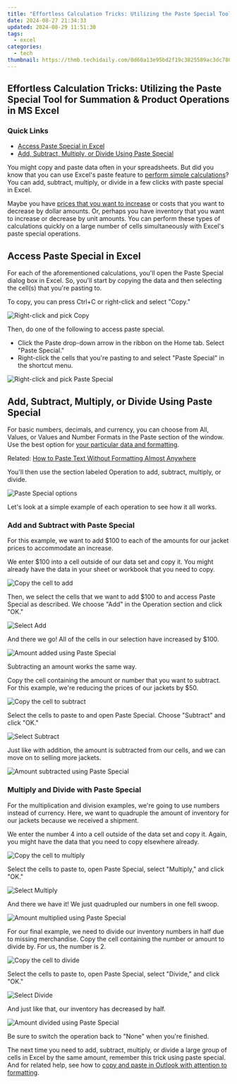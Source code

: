 ```yaml
---
title: "Effortless Calculation Tricks: Utilizing the Paste Special Tool for Summation & Product Operations in MS Excel"
date: 2024-08-27 21:34:33
updated: 2024-08-29 11:51:30
tags:
  - excel
categories:
  - tech
thumbnail: https://thmb.techidaily.com/0d60a13e95bd2f19c3825589ac3dc780b265ba27c26a5a1444fa33e9bf405f0f.jpg
---
```


## Effortless Calculation Tricks: Utilizing the Paste Special Tool for Summation & Product Operations in MS Excel

### Quick Links

* [Access Paste Special in Excel](https://change-location.techidaily.com/in-2024-ultimate-guide-to-catch-the-regional-located-pokemon-for-samsung-galaxy-s24plus-drfone-by-drfone-virtual-android/)
* [Add, Subtract, Multiply, or Divide Using Paste Special](https://tech-haven.techidaily.com/decoding-and-rectifying-6-predominant-chatgpt-errors/)

 You might copy and paste data often in your spreadsheets. But did you know that you can use Excel's paste feature to [perform simple calculations](https://instagram-videos.techidaily.com/updated-steps-to-instagram-verification-and-fan-growth-in-under-150-characters/)? You can add, subtract, multiply, or divide in a few clicks with paste special in Excel.

 Maybe you have [prices that you want to increase](https://extra-resources.techidaily.com/elevate-your-display-with-these-8-macbook-backgrounds/) or costs that you want to decrease by dollar amounts. Or, perhaps you have inventory that you want to increase or decrease by unit amounts. You can perform these types of calculations quickly on a large number of cells simultaneously with Excel's paste special operations.

##  Access Paste Special in Excel

 For each of the aforementioned calculations, you'll open the Paste Special dialog box in Excel. So, you'll start by copying the data and then selecting the cell(s) that you're pasting to.

 To copy, you can press Ctrl+C or right-click and select "Copy."

![Right-click and pick Copy](https://static1.howtogeekimages.com/wordpress/wp-content/uploads/2021/08/RightClickCopy-ExcelSpecialOperations.png) 

 Then, do one of the following to access paste special.

* Click the Paste drop-down arrow in the ribbon on the Home tab. Select "Paste Special."
* Right-click the cells that you're pasting to and select "Paste Special" in the shortcut menu.

![Right-click and pick Paste Special](https://static1.howtogeekimages.com/wordpress/wp-content/uploads/2021/08/RightClickPasteSpecial-ExcelSpecialOperations.png) 

##  Add, Subtract, Multiply, or Divide Using Paste Special

 For basic numbers, decimals, and currency, you can choose from All, Values, or Values and Number Formats in the Paste section of the window. Use the best option for [your particular data and formatting](https://facebook-videos.techidaily.com/new-ultimate-collection-20-chuckle-inducing-detention-cell-photos-for-a-better-day-for-2024/).

Related: [How to Paste Text Without Formatting Almost Anywhere](https://facebook-videos.techidaily.com/new-ultimate-collection-20-chuckle-inducing-detention-cell-photos-for-a-better-day-for-2024/) 

 You'll then use the section labeled Operation to add, subtract, multiply, or divide.

![Paste Special options](https://static1.howtogeekimages.com/wordpress/wp-content/uploads/2021/08/PasteSpecialOperations-ExcelSpecialOperations.png) 

 Let's look at a simple example of each operation to see how it all works.

###  Add and Subtract with Paste Special

 For this example, we want to add $100 to each of the amounts for our jacket prices to accommodate an increase.

 We enter $100 into a cell outside of our data set and copy it. You might already have the data in your sheet or workbook that you need to copy.

![Copy the cell to add](https://static1.howtogeekimages.com/wordpress/wp-content/uploads/2021/08/CopyToAdd-ExcelSpecialOperations.png) 

 Then, we select the cells that we want to add $100 to and access Paste Special as described. We choose "Add" in the Operation section and click "OK."

![Select Add](https://static1.howtogeekimages.com/wordpress/wp-content/uploads/2021/08/PasteAdd-ExcelSpecialOperations.png) 

 And there we go! All of the cells in our selection have increased by $100.

![Amount added using Paste Special](https://static1.howtogeekimages.com/wordpress/wp-content/uploads/2021/08/PastedAdded-ExcelSpecialOperations.png) 

 Subtracting an amount works the same way.

 Copy the cell containing the amount or number that you want to subtract. For this example, we're reducing the prices of our jackets by $50.

![Copy the cell to subtract](https://static1.howtogeekimages.com/wordpress/wp-content/uploads/2021/08/CopyToSubtract-ExcelSpecialOperations.png) 

 Select the cells to paste to and open Paste Special. Choose "Subtract" and click "OK."

![Select Subtract](https://static1.howtogeekimages.com/wordpress/wp-content/uploads/2021/08/PasteSubtract-ExcelSpecialOperations.png) 

 Just like with addition, the amount is subtracted from our cells, and we can move on to selling more jackets.

![Amount subtracted using Paste Special](https://static1.howtogeekimages.com/wordpress/wp-content/uploads/2021/08/PastedSubtracted-ExcelSpecialOperations.png) 

###  Multiply and Divide with Paste Special

 For the multiplication and division examples, we're going to use numbers instead of currency. Here, we want to quadruple the amount of inventory for our jackets because we received a shipment.

 We enter the number 4 into a cell outside of the data set and copy it. Again, you might have the data that you need to copy elsewhere already.

![Copy the cell to multiply](https://static1.howtogeekimages.com/wordpress/wp-content/uploads/2021/08/CopyToMultiply-ExcelSpecialOperations.png) 

 Select the cells to paste to, open Paste Special, select "Multiply," and click "OK."

![Select Multiply](https://static1.howtogeekimages.com/wordpress/wp-content/uploads/2021/08/PasteMultiply-ExcelSpecialOperations.png) 

 And there we have it! We just quadrupled our numbers in one fell swoop.

![Amount multiplied using Paste Special](https://static1.howtogeekimages.com/wordpress/wp-content/uploads/2021/08/PastedMultiplied-ExcelSpecialOperations.png) 

 For our final example, we need to divide our inventory numbers in half due to missing merchandise. Copy the cell containing the number or amount to divide by. For us, the number is 2.

![Copy the cell to divide](https://static1.howtogeekimages.com/wordpress/wp-content/uploads/2021/08/CopyToDivide-ExcelSpecialOperations.png) 

 Select the cells to paste to, open Paste Special, select "Divide," and click "OK."

![Select Divide](https://static1.howtogeekimages.com/wordpress/wp-content/uploads/2021/08/PasteDivide-ExcelSpecialOperations.png) 

 And just like that, our inventory has decreased by half.

![Amount divided using Paste Special](https://static1.howtogeekimages.com/wordpress/wp-content/uploads/2021/08/PastedDivided-ExcelSpecialOperations.png) 

 Be sure to switch the operation back to "None" when you're finished.

 The next time you need to add, subtract, multiply, or divide a large group of cells in Excel by the same amount, remember this trick using paste special. And for related help, see how to [copy and paste in Outlook with attention to formatting](https://activate-lock.techidaily.com/how-to-bypass-icloud-lock-on-apple-iphone-12-pro-by-drfone-ios/).

<ins class="adsbygoogle"
     style="display:block"
     data-ad-format="autorelaxed"
     data-ad-client="ca-pub-7571918770474297"
     data-ad-slot="1223367746"></ins>



<ins class="adsbygoogle"
     style="display:block"
     data-ad-client="ca-pub-7571918770474297"
     data-ad-slot="8358498916"
     data-ad-format="auto"
     data-full-width-responsive="true"></ins>
